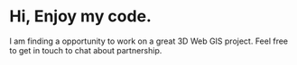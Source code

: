 # Hi, Enjoy my code.

I am finding a opportunity to work on a great 3D Web GIS project.
Feel free to get in touch to chat about partnership.
